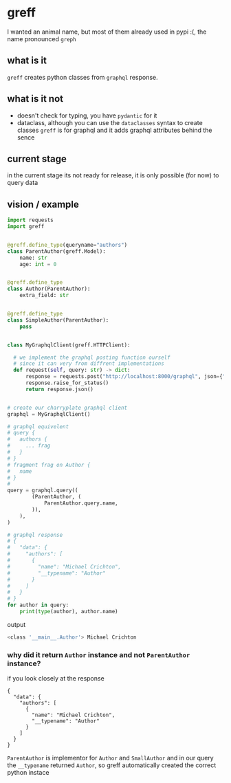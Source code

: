 # greff
I wanted an animal name, but most of them already used in pypi :(, the name pronounced `greph`

## what is it
`greff` creates python classes from `graphql` response.

## what is it not
 * doesn't check for typing, you have `pydantic` for it
 * dataclass, although you can use the `dataclasses` syntax to create classes `greff` is for graphql and it adds graphql attributes behind the sence

## current stage
in the current stage its not ready for release, it is only possible
(for now) to query data

## vision / example
```py
import requests
import greff


@greff.define_type(queryname="authors")
class ParentAuthor(greff.Model):
    name: str
    age: int = 0


@greff.define_type
class Author(ParentAuthor):
    extra_field: str


@greff.define_type
class SimpleAuthor(ParentAuthor):
    pass


class MyGraphqlClient(greff.HTTPClient):

  # we implement the graphql posting function ourself
  # since it can very from diffrent implementations
  def request(self, query: str) -> dict:
      response = requests.post("http://localhost:8000/graphql", json={"query": query}, verify=False)
      response.raise_for_status()
      return response.json()


# create our charryplate graphql client
graphql = MyGraphqlClient()

# graphql equivelent
# query {
#   authors {
#     ... frag
#   }
# }
# fragment frag on Author {
#   name
# }
#
query = graphql.query((
        (ParentAuthor, (
            ParentAuthor.query.name,
        )),
    ),
)

# graphql response
# {
#   "data": {
#     "authors": [
#       {
#         "name": "Michael Crichton",
#         "__typename": "Author"
#       }
#     ]
#   }
# }
for author in query:
    print(type(author), author.name)
```

output
```sh
<class '__main__.Author'> Michael Crichton
```

### why did it return `Author` instance and not `ParentAuthor` instance?

if you look closely at the response
```gql
{
  "data": {
    "authors": [
      {
        "name": "Michael Crichton",
        "__typename": "Author"
      }
    ]
  }
}
```

`ParentAuthor` is implementor for `Author` and `SmallAuthor` and in our query the `__typename`
returned `Author`, so greff automatically created the correct python instace
